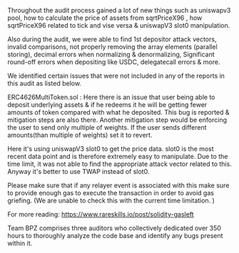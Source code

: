 Throughout the audit process gained a lot of new things such as uniswapv3 pool, how to calculate the price of assets from
sqrtPriceX96 , how  sqrtPriceX96 related to tick and vise versa & uniswapV3 slot0 manipulation.

Also during the audit, we were able to find 1st depositor attack vectors, invalid comparisons, not properly removing the array
elements (parallel storing), decimal errors when normalizing & denormalizing, Significant round-off errors when depositing like
USDC, delegatecall errors & more. 

 We identified certain issues that were not included in any of the reports in this audit as listed below. 

ERC4626MultiToken.sol : Here there is an issue that user being able to deposit underlying assets & if he redeems it he will be
getting fewer amounts of token compared with what he deposited. This bug is reported & mitigation steps are also there. Another
mitigation step would be enforcing the user to send only multiple of weights. If the user sends different amounts(than multiple of
weights) set it to revert.

Here it's using uniswapV3 slot0 to get the price data.  slot0 is the most recent data point and is therefore extremely easy to
manipulate. Due to the time limit, it was not able to find the appropriate attack vector related to this. Anyway it's better to use
TWAP instead of slot0. 

Please make sure that if any relayer event is associated with this make sure to provide enough gas to execute the transaction in
order to avoid gas griefing. (We are unable to check this with the current time limitation. )

For more reading: https://www.rareskills.io/post/solidity-gasleft

Team BPZ comprises three auditors who collectively dedicated over 350 hours to thoroughly analyze the code base and identify any
bugs present within it.



